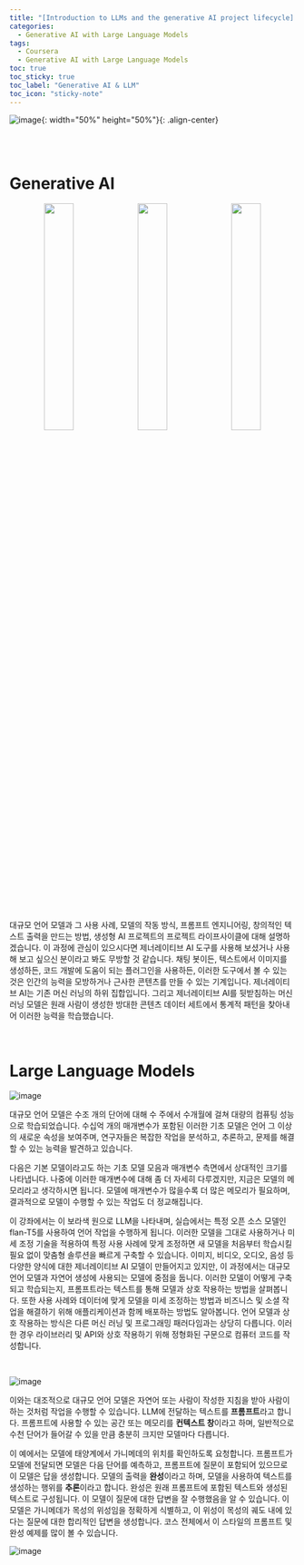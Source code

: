 ```yaml
---
title: "[Introduction to LLMs and the generative AI project lifecycle] Generative AI & LLM"
categories:
  - Generative AI with Large Language Models
tags:
  - Coursera
  - Generative AI with Large Language Models
toc: true
toc_sticky: true
toc_label: "Generative AI & LLM"
toc_icon: "sticky-note"
---
```


![image](https://github.com/leechanwoo-kor/leechanwoo-kor.github.io/assets/55765292/0abd4037-b960-49f7-8e43-a264ef42a0f7){: width="50%" height="50%"}{: .align-center}

<br><br>

# Generative AI

<p align="center">
  <img src="https://github.com/leechanwoo-kor/leechanwoo-kor.github.io/assets/55765292/477fe405-c6c0-42ca-afa7-949ce75ebe7b" align="center" width="32%">
  <img src="https://github.com/leechanwoo-kor/leechanwoo-kor.github.io/assets/55765292/67e5cd70-efe5-4325-8d0b-909001d64a00" align="center" width="32%">
  <img src="https://github.com/leechanwoo-kor/leechanwoo-kor.github.io/assets/55765292/4781bb66-cb33-4753-aa3f-8ccb3623b55b" align="center" width="32%">
</p>


대규모 언어 모델과 그 사용 사례, 모델의 작동 방식, 프롬프트 엔지니어링, 창의적인 텍스트 출력을 만드는 방법, 생성형 AI 프로젝트의 프로젝트 라이프사이클에 대해 설명하겠습니다. 이 과정에 관심이 있으시다면 제너레이티브 AI 도구를 사용해 보셨거나 사용해 보고 싶으신 분이라고 봐도 무방할 것 같습니다. 채팅 봇이든, 텍스트에서 이미지를 생성하든, 코드 개발에 도움이 되는 플러그인을 사용하든, 이러한 도구에서 볼 수 있는 것은 인간의 능력을 모방하거나 근사한 콘텐츠를 만들 수 있는 기계입니다. 제너레이티브 AI는 기존 머신 러닝의 하위 집합입니다. 그리고 제너레이티브 AI를 뒷받침하는 머신 러닝 모델은 원래 사람이 생성한 방대한 콘텐츠 데이터 세트에서 통계적 패턴을 찾아내어 이러한 능력을 학습했습니다.

<br>

# Large Language Models

![image](https://github.com/leechanwoo-kor/leechanwoo-kor.github.io/assets/55765292/bed3a564-5365-43a1-93ca-6b91f554037c)

대규모 언어 모델은 수조 개의 단어에 대해 수 주에서 수개월에 걸쳐 대량의 컴퓨팅 성능으로 학습되었습니다. 수십억 개의 매개변수가 포함된 이러한 기초 모델은 언어 그 이상의 새로운 속성을 보여주며, 연구자들은 복잡한 작업을 분석하고, 추론하고, 문제를 해결할 수 있는 능력을 발견하고 있습니다.

다음은 기본 모델이라고도 하는 기초 모델 모음과 매개변수 측면에서 상대적인 크기를 나타냅니다. 나중에 이러한 매개변수에 대해 좀 더 자세히 다루겠지만, 지금은 모델의 메모리라고 생각하시면 됩니다. 모델에 매개변수가 많을수록 더 많은 메모리가 필요하며, 결과적으로 모델이 수행할 수 있는 작업도 더 정교해집니다.

이 강좌에서는 이 보라색 원으로 LLM을 나타내며, 실습에서는 특정 오픈 소스 모델인 flan-T5를 사용하여 언어 작업을 수행하게 됩니다. 이러한 모델을 그대로 사용하거나 미세 조정 기술을 적용하여 특정 사용 사례에 맞게 조정하면 새 모델을 처음부터 학습시킬 필요 없이 맞춤형 솔루션을 빠르게 구축할 수 있습니다. 이미지, 비디오, 오디오, 음성 등 다양한 양식에 대한 제너레이티브 AI 모델이 만들어지고 있지만, 이 과정에서는 대규모 언어 모델과 자연어 생성에 사용되는 모델에 중점을 둡니다. 이러한 모델이 어떻게 구축되고 학습되는지, 프롬프트라는 텍스트를 통해 모델과 상호 작용하는 방법을 살펴봅니다. 또한 사용 사례와 데이터에 맞게 모델을 미세 조정하는 방법과 비즈니스 및 소셜 작업을 해결하기 위해 애플리케이션과 함께 배포하는 방법도 알아봅니다. 언어 모델과 상호 작용하는 방식은 다른 머신 러닝 및 프로그래밍 패러다임과는 상당히 다릅니다. 이러한 경우 라이브러리 및 API와 상호 작용하기 위해 정형화된 구문으로 컴퓨터 코드를 작성합니다.

<br>

![image](https://github.com/leechanwoo-kor/leechanwoo-kor.github.io/assets/55765292/39b0c4d0-e8f3-4e6a-8532-8510f0f50ca9)

이와는 대조적으로 대규모 언어 모델은 자연어 또는 사람이 작성한 지침을 받아 사람이 하는 것처럼 작업을 수행할 수 있습니다. LLM에 전달하는 텍스트를 **프롬프트**라고 합니다. 프롬프트에 사용할 수 있는 공간 또는 메모리를 **컨텍스트 창**이라고 하며, 일반적으로 수천 단어가 들어갈 수 있을 만큼 충분히 크지만 모델마다 다릅니다.

이 예에서는 모델에 태양계에서 가니메데의 위치를 확인하도록 요청합니다. 프롬프트가 모델에 전달되면 모델은 다음 단어를 예측하고, 프롬프트에 질문이 포함되어 있으므로 이 모델은 답을 생성합니다. 모델의 출력을 **완성**이라고 하며, 모델을 사용하여 텍스트를 생성하는 행위를 **추론**이라고 합니다. 완성은 원래 프롬프트에 포함된 텍스트와 생성된 텍스트로 구성됩니다. 이 모델이 질문에 대한 답변을 잘 수행했음을 알 수 있습니다. 이 모델은 가니메데가 목성의 위성임을 정확하게 식별하고, 이 위성이 목성의 궤도 내에 있다는 질문에 대한 합리적인 답변을 생성합니다. 코스 전체에서 이 스타일의 프롬프트 및 완성 예제를 많이 볼 수 있습니다.

![image](https://github.com/leechanwoo-kor/leechanwoo-kor.github.io/assets/55765292/6ec724d1-7bc4-4625-a0ef-d9f399a08830)
